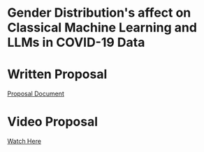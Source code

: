 # Gender Distribution's affect on Classical Machine Learning and LLMs in COVID-19 Data

# Written Proposal
[Proposal Document]()

# Video Proposal
[Watch Here]()